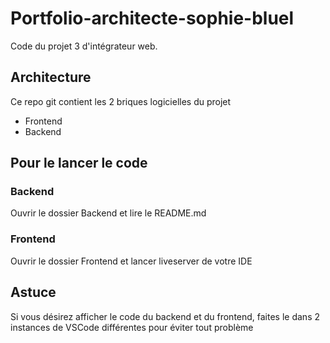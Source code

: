 # Portfolio-architecte-sophie-bluel

Code du projet 3 d'intégrateur web.

## Architecture

Ce repo git contient les 2 briques logicielles du projet 
- Frontend
- Backend

## Pour le lancer le code
### Backend
Ouvrir le dossier Backend et lire le README.md

### Frontend
Ouvrir le dossier Frontend et lancer liveserver de votre IDE
 
## Astuce
 
Si vous désirez afficher le code du backend et du frontend, faites le dans 2 instances de VSCode différentes pour éviter tout problème
